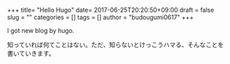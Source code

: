 +++
title= "Hello Hugo"
date= 2017-06-25T20:20:50+09:00
draft = false
slug = ""
categories = []
tags = []
author = "budougumi0617"
+++

I got new blog by hugo.

知っていれば何てことはない。ただ、知らないとけっこうハマる、そんなことを書いていきます。
